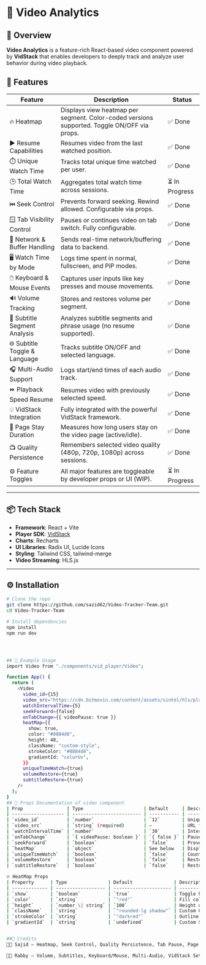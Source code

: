 # 🎥 Video Analytics


## 🧩 Overview

**Video Analytics** is a feature-rich React-based video component powered by **VidStack** that enables developers to deeply track and analyze user behavior during video playback.


## 🚀 Features

| Feature                        | Description                                                                                                                                           | Status     |
|-------------------------------|-------------------------------------------------------------------------------------------------------------------------------------------------------|------------|
| 🔥 Heatmap                    | Displays view heatmap per segment. Color-coded versions supported. Toggle ON/OFF via props.                                                          | ✅ Done     |
| ▶️ Resume Capabilities        | Resumes video from the last watched position.                                                                                                         | ✅ Done     |
| ⏱️ Unique Watch Time          | Tracks total unique time watched per user.                                                                                                            | ✅ Done     |
| 🕒 Total Watch Time           | Aggregates total watch time across sessions.                                                                                                          | ⏳ In Progress |
| ⏮️ Seek Control              | Prevents forward seeking. Rewind allowed. Configurable via props.                                                                                     | ✅ Done     |
| 🪟 Tab Visibility Control     | Pauses or continues video on tab switch. Fully configurable.                                                                                          | ✅ Done     |
| 📶 Network & Buffer Handling  | Sends real-time network/buffering data to backend.                                                                                                    | ✅ Done     |
| 🖥️ Watch Time by Mode        | Logs time spent in normal, fullscreen, and PiP modes.                                                                                                 | ✅ Done     |
| 🖱️ Keyboard & Mouse Events   | Captures user inputs like key presses and mouse movements.                                                                                            | ✅ Done     |
| 🔊 Volume Tracking            | Stores and restores volume per segment.                                                                                                               | ✅ Done     |
| 📝 Subtitle Segment Analysis  | Analyzes subtitle segments and phrase usage (no resume supported).                                                                                    | ✅ Done     |
| 🌐 Subtitle Toggle & Language | Tracks subtitle ON/OFF and selected language.                                                                                                         | ✅ Done     |
| 🎧 Multi-Audio Support        | Logs start/end times of each audio track.                                                                                                             | ✅ Done     |
| ⏩ Playback Speed Resume      | Resumes video with previously selected speed.                                                                                                         | ✅ Done     |
| 💡 VidStack Integration       | Fully integrated with the powerful VidStack framework.                                                                                                | ✅ Done     |
| 🧍 Page Stay Duration         | Measures how long users stay on the video page (active/idle).                                                                                          | ✅ Done     |
| 📺 Quality Persistence        | Remembers selected video quality (480p, 720p, 1080p) across sessions.                                                                                 | ✅ Done     |
| ⚙️ Feature Toggles            | All major features are toggleable by developer props or UI (WIP).                                                                                      | ⏳ In Progress |

---

## 📦 Tech Stack

- **Framework**: React + Vite
- **Player SDK**: [VidStack](https://vidstack.io/)
- **Charts**: Recharts
- **UI Libraries**: Radix UI, Lucide Icons
- **Styling**: Tailwind CSS, tailwind-merge
- **Video Streaming**: HLS.js

---

## ⚙️ Installation

```bash
# Clone the repo
git clone https://github.com/sazid62/Video-Tracker-Team.git
cd Video-Tracker-Team

# Install dependencies
npm install
npm run dev




## 🚀 Example Usage
import Video from "./components/vid_player/Video";

function App() {
  return (
    <Video
      video_id={15}
      video_src="https://cdn.bitmovin.com/content/assets/sintel/hls/playlist.m3u8"
      watchIntervalTime={5}
      seekForward={false}
      onTabChange={{ videoPause: true }}
      heatMap={{
        show: true,
        color: "#8884d8",
        height: 48,
        className: "custom-style",
        strokeColor: "#8884d8",
        gradientId: "colorUv",
      }}
      uniqueTimeWatch={true}
      volumeRestore={true}
      subtitleRestore={true}
    />
  );
}
## 🧩 Props Documentation of video component
| Prop                | Type                      | Default     | Description                                         |
| ------------------- | ------------------------- | ----------- | --------------------------------------------------- |
| `video_id`          | `number`                  | `12`        | Unique identifier for the video session             |
| `video_src`         | `string` (required)       | —           | URL to the video file (supports `.m3u8`, MP4, etc.) |
| `watchIntervalTime` | `number`                  | `30`        | Interval in seconds to send watch data to backend   |
| `onTabChange`       | `{ videoPause: boolean }` | `{ false }` | Pause video when tab loses focus                    |
| `seekForward`       | `boolean`                 | `false`     | Prevent skipping ahead unless already watched       |
| `heatMap`           | `object`                  | See below   | Display heatmap of watched video segments           |
| `uniqueTimeWatch`   | `boolean`                 | `false`     | Count only unique watch times (exclude overlaps)    |
| `volumeRestore`     | `boolean`                 | `false`     | Restore previous volume setting on resume           |
| `subtitleRestore`   | `boolean`                 | `false`     | Restore last used subtitle language                 |

🔥 HeatMap Props
| Property      | Type               | Default               | Description               |
| ------------- | ------------------ | --------------------- | ------------------------- |
| `show`        | `boolean`          | `true`                | Toggle heatmap visibility |
| `color`       | `string`           | `"red"`               | Fill color for segments   |
| `height`      | `number \| string` | `100`                 | Height of the heatmap bar |
| `className`   | `string`           | `"rounded-lg shadow"` | Custom CSS classes        |
| `strokeColor` | `string`           | `"darkred"`           | Outline color             |
| `gradientId`  | `string`           | `undefined`           | Custom SVG gradient ID    |


##🧠 Credits
👨‍💻 Sajid – Heatmap, Seek Control, Quality Persistence, Tab Pause, Page Time, Playback Resume

👨‍💻 Rabby – Volume, Subtitles, Keyboard/Mouse, Multi-Audio, VidStack Setup

